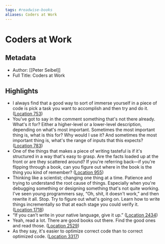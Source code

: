 ```yaml
---
tags: #readwise-books
aliases: Coders at Work
---
```

# Coders at Work

## Metadata
- Author: [[Peter Seibel]]
- Full Title: Coders at Work

## Highlights
- I always find that a good way to sort of immerse yourself in a piece of code is pick a task you want to accomplish and then try and do it. ([Location 753](https://readwise.io/to_kindle?action=open&asin=B00ACC2536&location=753))
- You've got to say in the comment something that's not there already. What's it for? Either a higher-level or a lower-level description, depending on what's most important. Sometimes the most important thing is, what is this for? Why would I use it? And sometimes the most important thing is, what's the range of inputs that this expects? ([Location 783](https://readwise.io/to_kindle?action=open&asin=B00ACC2536&location=783))
- One of the things that makes a piece of writing tasteful is if it's structured in a way that's easy to grasp. Are the facts loaded up at the front or are they scattered around? If you're referring back—if you're flipping through a book, can you figure out where in the book is the thing you kind of remember? ([Location 955](https://readwise.io/to_kindle?action=open&asin=B00ACC2536&location=955))
- Thinking like a scientist; changing one thing at a time. Patience and trying to understand the root cause of things. Especially when you're debugging something or designing something that's not quite working. I've seen young programmers say, “Oh, shit, it doesn't work,” and then rewrite it all. Stop. Try to figure out what's going on. Learn how to write things incrementally so that at each stage you could verify it. ([Location 1718](https://readwise.io/to_kindle?action=open&asin=B00ACC2536&location=1718))
- “If you can't write in your native language, give it up.” ([Location 2434](https://readwise.io/to_kindle?action=open&asin=B00ACC2536&location=2434))
- Yeah, read a lot. There are good books out there. Find the good ones and read those. ([Location 2529](https://readwise.io/to_kindle?action=open&asin=B00ACC2536&location=2529))
- As they say, it's easier to optimize correct code than to correct optimized code. ([Location 3317](https://readwise.io/to_kindle?action=open&asin=B00ACC2536&location=3317))
